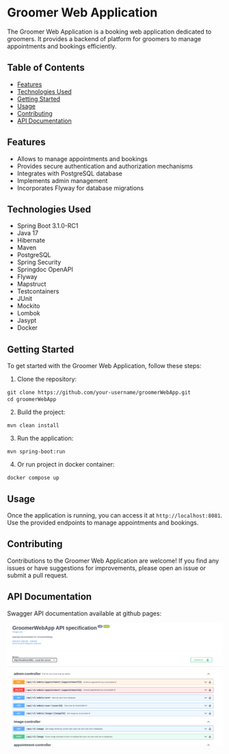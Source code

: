 <!DOCTYPE html>
<html lang="en">
<head>
    <meta charset="UTF-8">
    <meta name="viewport" content="width=device-width, initial-scale=1.0">
</head>
<body>

<h1>Groomer Web Application</h1>

<p>The Groomer Web Application is a booking web application dedicated to groomers. It provides a backend of platform for groomers to manage appointments and bookings efficiently.</p>

<h2>Table of Contents</h2>

<ul>
    <li><a href="#features">Features</a></li>
    <li><a href="#technologies-used">Technologies Used</a></li>
    <li><a href="#getting-started">Getting Started</a></li>
    <li><a href="#usage">Usage</a></li>
    <li><a href="#contributing">Contributing</a></li>
    <li><a href="#documentation">API Documentation</a></li>
</ul>

<h2 id="features">Features</h2>

<ul>
    <li>Allows to manage appointments and bookings</li>
    <li>Provides secure authentication and authorization mechanisms</li>
    <li>Integrates with PostgreSQL database</li>
    <li>Implements admin management</li>
    <li>Incorporates Flyway for database migrations</li>
</ul>

<h2 id="technologies-used">Technologies Used</h2>

<ul>
    <li>Spring Boot 3.1.0-RC1</li>
    <li>Java 17</li>
    <li>Hibernate</li>
    <li>Maven</li>
    <li>PostgreSQL</li>
    <li>Spring Security</li>
    <li>Springdoc OpenAPI</li>
    <li>Flyway</li>
    <li>Mapstruct</li>
    <li>Testcontainers</li>
    <li>JUnit</li>
    <li>Mockito</li>
    <li>Lombok</li>
    <li>Jasypt</li>
    <li>Docker</li>
</ul>

<h2 id="getting-started">Getting Started</h2>

<p>To get started with the Groomer Web Application, follow these steps:</p>

<ol>
    <li>Clone the repository:</li>
</ol>

<pre><code>git clone https://github.com/your-username/groomerWebApp.git
cd groomerWebApp
</code></pre>

<ol start="2">
    <li>Build the project:</li>
</ol>

<pre><code>mvn clean install
</code></pre>

<ol start="3">
    <li>Run the application:</li>
</ol>

<pre><code>mvn spring-boot:run
</code></pre>

<ol start="4">
    <li>Or run project in docker container:</li>
</ol>

<pre><code>docker compose up
</code></pre>

<h2 id="usage">Usage</h2>

<p>Once the application is running, you can access it at <code>http://localhost:8081</code>. Use the provided endpoints to manage appointments and bookings.</p>

<h2 id="contributing">Contributing</h2>

<p>Contributions to the Groomer Web Application are welcome! If you find any issues or have suggestions for improvements, please open an issue or submit a pull request.</p>

<h2 id="documentation">API Documentation</h2>

<p>Swagger API documentation available at github pages:</p>
</body>
</html>

[![Groomer Web App Documantation](docs/groomerDocs.png)](https://w-jadczak.github.io/groomerWebApp/#/)

